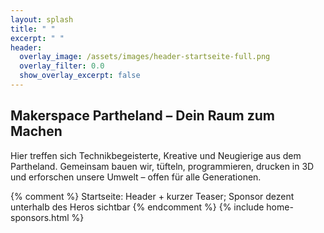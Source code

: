 ```yaml
---
layout: splash
title: " "
excerpt: " "
header:
  overlay_image: /assets/images/header-startseite-full.png
  overlay_filter: 0.0
  show_overlay_excerpt: false
---
```

## Makerspace Partheland – Dein Raum zum Machen
Hier treffen sich Technikbegeisterte, Kreative und Neugierige aus dem Partheland. Gemeinsam bauen wir, tüfteln, programmieren, drucken in 3D und erforschen unsere Umwelt – offen für alle Generationen.

{% comment %} Startseite: Header + kurzer Teaser; Sponsor dezent unterhalb des Heros sichtbar {% endcomment %}
{% include home-sponsors.html %}


